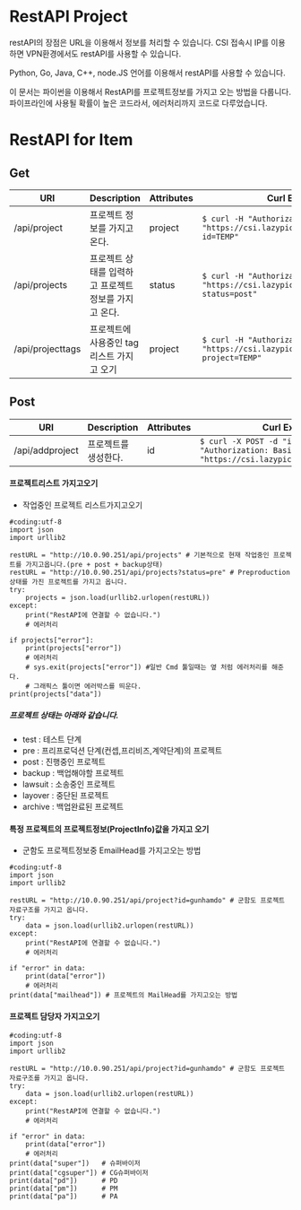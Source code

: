 # RestAPI Project
restAPI의 장점은 URL을 이용해서 정보를 처리할 수 있습니다.
CSI 접속시 IP를 이용하면 VPN환경에서도 restAPI를 사용할 수 있습니다.

Python, Go, Java, C++, node.JS 언어를 이용해서 restAPI를 사용할 수 있습니다.

이 문서는 파이썬을 이용해서 RestAPI를 프로젝트정보를 가지고 오는 방법을 다룹니다.
파이프라인에 사용될 확률이 높은 코드라서, 에러처리까지 코드로 다루었습니다.

# RestAPI for Item

## Get

| URI | Description | Attributes | Curl Example |
| --- | --- | --- | --- |
| /api/project | 프로젝트 정보를 가지고 온다. | project | `$ curl -H "Authorization: Basic <Token>" "https://csi.lazypic.org/api/project?id=TEMP"` |
| /api/projects | 프로젝트 상태를 입력하고 프로젝트 정보를 가지고 온다. | status | `$ curl -H "Authorization: Basic <Token>" "https://csi.lazypic.org/api/projects?status=post"` |
| /api/projecttags | 프로젝트에 사용중인 tag리스트 가지고 오기 | project | `$ curl -H "Authorization: Basic <Token>" "https://csi.lazypic.org/api/projecttags?project=TEMP"` |

## Post

| URI | Description | Attributes | Curl Example |
| --- | --- | --- | --- |
| /api/addproject | 프로젝트를 생성한다. | id | `$ curl -X POST -d "id=TEMP" -H "Authorization: Basic <Token>" "https://csi.lazypic.org/api/addproject"` |

#### 프로젝트리스트 가지고오기
- 작업중인 프로젝트 리스트가지고오기

```
#coding:utf-8
import json
import urllib2

restURL = "http://10.0.90.251/api/projects" # 기본적으로 현재 작업중인 프로젝트를 가지고옵니다.(pre + post + backup상태)
restURL = "http://10.0.90.251/api/projects?status=pre" # Preproduction 상태를 가진 프로젝트를 가지고 옵니다.
try:
	projects = json.load(urllib2.urlopen(restURL))
except:
	print("RestAPI에 연결할 수 없습니다.")
	# 에러처리

if projects["error"]:
	print(projects["error"])
	# 에러처리
	# sys.exit(projects["error"]) #일반 Cmd 툴일때는 옆 처럼 에러처리를 해준다.
	# 그래픽스 툴이면 에러박스를 띄운다.
print(projects["data"])
```

##### 프로젝트 상태는 아래와 같습니다.
- test : 테스트 단계
- pre : 프리프로덕션 단계(컨셉,프리비즈,계약단계)의 프로젝트
- post : 진행중인 프로젝트
- backup : 백업해야할 프로젝트
- lawsuit : 소송중인 프로젝트
- layover : 중단된 프로젝트
- archive : 백업완료된 프로젝트

#### 특정 프로젝트의 프로젝트정보(ProjectInfo)값을 가지고 오기
- 군함도 프로젝트정보중 EmailHead를 가지고오는 방법

```
#coding:utf-8
import json
import urllib2

restURL = "http://10.0.90.251/api/project?id=gunhamdo" # 군함도 프로젝트 자료구조를 가지고 옵니다.
try:
	data = json.load(urllib2.urlopen(restURL))
except:
	print("RestAPI에 연결할 수 없습니다.")
	# 에러처리

if "error" in data:
	print(data["error"])
	# 에러처리
print(data["mailhead"]) # 프로젝트의 MailHead를 가지고오는 방법
```

#### 프로젝트 담당자 가지고오기
```
#coding:utf-8
import json
import urllib2

restURL = "http://10.0.90.251/api/project?id=gunhamdo" # 군함도 프로젝트 자료구조를 가지고 옵니다.
try:
	data = json.load(urllib2.urlopen(restURL))
except:
	print("RestAPI에 연결할 수 없습니다.")
	# 에러처리

if "error" in data:
	print(data["error"])
	# 에러처리
print(data["super"])   # 슈퍼바이저
print(data["cgsuper"]) # CG슈퍼바이저
print(data["pd"])      # PD
print(data["pm"])      # PM
print(data["pa"])      # PA
```
